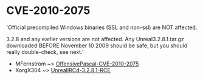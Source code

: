 # CVE-2010-2075
'Official precompiled Windows binaries (SSL and non-ssl) are NOT affected.

3.2.8 and any earlier versions are not affected.
Any Unreal3.2.8.1.tar.gz downloaded BEFORE November 10 2009 should be safe, but you should really double-check, see next.'

* MFernstrom ~> [OffensivePascal-CVE-2010-2075](https://www.alice-snow.ru/2010/database/cve-2010-2075/offensivepascal-cve-2010-2075-mfernstrom)
* XorgX304 ~> [UnrealIRCd-3.2.8.1-RCE](https://www.alice-snow.ru/2010/database/cve-2010-2075/unrealircd-3.2.8.1-rce-xorgx304)